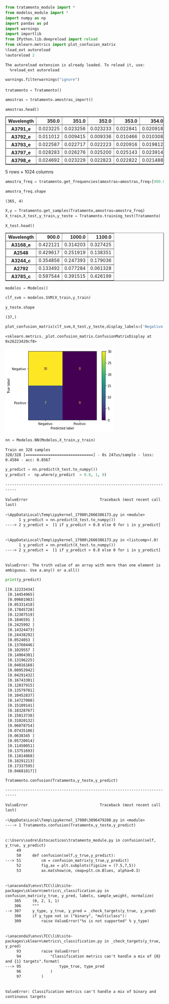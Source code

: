```python
from tratamento_module import *
from modelos_module import *
import numpy as np
import pandas as pd
import warnings
import importlib
from IPython.lib.deepreload import reload
from sklearn.metrics import plot_confusion_matrix
%load_ext autoreload
%autoreload 2

```

    The autoreload extension is already loaded. To reload it, use:
      %reload_ext autoreload
    


```python
warnings.filterwarnings("ignore")

tratamento = Tratamento()
```


```python
amostras = tratamento.amostras_import()
```


```python
amostras.head()
```




<div>
<style scoped>
    .dataframe tbody tr th:only-of-type {
        vertical-align: middle;
    }

    .dataframe tbody tr th {
        vertical-align: top;
    }

    .dataframe thead th {
        text-align: right;
    }
</style>
<table border="1" class="dataframe">
  <thead>
    <tr style="text-align: right;">
      <th>Wavelength</th>
      <th>350.0</th>
      <th>351.0</th>
      <th>352.0</th>
      <th>353.0</th>
      <th>354.0</th>
      <th>355.0</th>
      <th>356.0</th>
      <th>357.0</th>
      <th>358.0</th>
      <th>359.0</th>
      <th>...</th>
      <th>1364.0</th>
      <th>1365.0</th>
      <th>1366.0</th>
      <th>1367.0</th>
      <th>1368.0</th>
      <th>1369.0</th>
      <th>1370.0</th>
      <th>1371.0</th>
      <th>1372.0</th>
      <th>Diagnostico</th>
    </tr>
  </thead>
  <tbody>
    <tr>
      <th>A3791_e</th>
      <td>0.023225</td>
      <td>0.023256</td>
      <td>0.023233</td>
      <td>0.022841</td>
      <td>0.020918</td>
      <td>0.020383</td>
      <td>0.020697</td>
      <td>0.020925</td>
      <td>0.020588</td>
      <td>0.020506</td>
      <td>...</td>
      <td>0.005530</td>
      <td>0.005461</td>
      <td>0.005387</td>
      <td>0.005297</td>
      <td>0.005223</td>
      <td>0.005154</td>
      <td>0.005089</td>
      <td>0.005030</td>
      <td>0.004977</td>
      <td>Positivo</td>
    </tr>
    <tr>
      <th>A3792_e</th>
      <td>0.011012</td>
      <td>0.009415</td>
      <td>0.009336</td>
      <td>0.010466</td>
      <td>0.010308</td>
      <td>0.009649</td>
      <td>0.009095</td>
      <td>0.008971</td>
      <td>0.009065</td>
      <td>0.009404</td>
      <td>...</td>
      <td>0.002891</td>
      <td>0.002791</td>
      <td>0.002685</td>
      <td>0.002567</td>
      <td>0.002467</td>
      <td>0.002370</td>
      <td>0.002278</td>
      <td>0.002197</td>
      <td>0.002121</td>
      <td>Positivo</td>
    </tr>
    <tr>
      <th>A3793_e</th>
      <td>0.022587</td>
      <td>0.022717</td>
      <td>0.022223</td>
      <td>0.020916</td>
      <td>0.019812</td>
      <td>0.018976</td>
      <td>0.018413</td>
      <td>0.017999</td>
      <td>0.017348</td>
      <td>0.017177</td>
      <td>...</td>
      <td>0.004460</td>
      <td>0.004216</td>
      <td>0.003982</td>
      <td>0.003744</td>
      <td>0.003521</td>
      <td>0.003313</td>
      <td>0.003111</td>
      <td>0.002912</td>
      <td>0.002729</td>
      <td>Positivo</td>
    </tr>
    <tr>
      <th>A3797_e</th>
      <td>0.028283</td>
      <td>0.026276</td>
      <td>0.025200</td>
      <td>0.025143</td>
      <td>0.023914</td>
      <td>0.023573</td>
      <td>0.023126</td>
      <td>0.021963</td>
      <td>0.021399</td>
      <td>0.020641</td>
      <td>...</td>
      <td>0.003192</td>
      <td>0.003058</td>
      <td>0.002933</td>
      <td>0.002817</td>
      <td>0.002703</td>
      <td>0.002600</td>
      <td>0.002496</td>
      <td>0.002390</td>
      <td>0.002304</td>
      <td>Positivo</td>
    </tr>
    <tr>
      <th>A3798_e</th>
      <td>0.024692</td>
      <td>0.023229</td>
      <td>0.022823</td>
      <td>0.022822</td>
      <td>0.021488</td>
      <td>0.020784</td>
      <td>0.020383</td>
      <td>0.019904</td>
      <td>0.019754</td>
      <td>0.019565</td>
      <td>...</td>
      <td>0.004339</td>
      <td>0.004128</td>
      <td>0.003919</td>
      <td>0.003715</td>
      <td>0.003523</td>
      <td>0.003337</td>
      <td>0.003151</td>
      <td>0.002971</td>
      <td>0.002806</td>
      <td>Positivo</td>
    </tr>
  </tbody>
</table>
<p>5 rows × 1024 columns</p>
</div>




```python
amostra_freq = tratamento.get_frequencies(amostras=amostras,freq=[900.0,1000.0,1100.0,'Diagnostico'])        


```


```python
amostra_freq.shape
```




    (365, 4)




```python
X,y = Tratamento.get_samples(Tratamento,amostras=amostra_freq)
X_train,X_test,y_train,y_teste = Tratamento.training_test(Tratamento)
```


```python
X_test.head()
```




<div>
<style scoped>
    .dataframe tbody tr th:only-of-type {
        vertical-align: middle;
    }

    .dataframe tbody tr th {
        vertical-align: top;
    }

    .dataframe thead th {
        text-align: right;
    }
</style>
<table border="1" class="dataframe">
  <thead>
    <tr style="text-align: right;">
      <th>Wavelength</th>
      <th>900.0</th>
      <th>1000.0</th>
      <th>1100.0</th>
    </tr>
  </thead>
  <tbody>
    <tr>
      <th>A3168_e</th>
      <td>0.422121</td>
      <td>0.314203</td>
      <td>0.327425</td>
    </tr>
    <tr>
      <th>A2548</th>
      <td>0.429617</td>
      <td>0.251919</td>
      <td>0.138351</td>
    </tr>
    <tr>
      <th>A3244_c</th>
      <td>0.354856</td>
      <td>0.247393</td>
      <td>0.179036</td>
    </tr>
    <tr>
      <th>A2792</th>
      <td>0.133492</td>
      <td>0.077284</td>
      <td>0.061328</td>
    </tr>
    <tr>
      <th>A3785_c</th>
      <td>0.597544</td>
      <td>0.391515</td>
      <td>0.426199</td>
    </tr>
  </tbody>
</table>
</div>




```python
modelos = Modelos()
```


```python
clf_svm = modelos.SVM(X_train,y_train)
```


```python
y_teste.shape
```




    (37,)




```python
plot_confusion_matrix(clf_svm,X_test,y_teste,display_labels=['Negativo','Positivo'])
```




    <sklearn.metrics._plot.confusion_matrix.ConfusionMatrixDisplay at 0x26223420cf8>




    
![png](README_files/README_11_1.png)
    



```python
nn = Modelos.NN(Modelos,X_train,y_train)
```

    Train on 328 samples
    328/328 [==============================] - 0s 247us/sample - loss: 0.4584 - acc: 0.8567
    


```python
y_predict = nn.predict(X_test.to_numpy())
y_predict =  np.where(y_predict  > 0.8, 1, 0)
```


    ---------------------------------------------------------------------------

    ValueError                                Traceback (most recent call last)

    ~\AppData\Local\Temp\ipykernel_17980\2666386173.py in <module>
          1 y_predict = nn.predict(X_test.to_numpy())
    ----> 2 y_predict =  [1 if y_predict > 0.8 else 0 for i in y_predict]
    

    ~\AppData\Local\Temp\ipykernel_17980\2666386173.py in <listcomp>(.0)
          1 y_predict = nn.predict(X_test.to_numpy())
    ----> 2 y_predict =  [1 if y_predict > 0.8 else 0 for i in y_predict]
    

    ValueError: The truth value of an array with more than one element is ambiguous. Use a.any() or a.all()



```python
print(y_predict)
```

    [[0.12233434]
     [0.14454965]
     [0.09601983]
     [0.05331418]
     [0.17845728]
     [0.12307519]
     [0.1846591 ]
     [0.2425992 ]
     [0.14324473]
     [0.24438292]
     [0.0524053 ]
     [0.13760446]
     [0.1029557 ]
     [0.14904301]
     [0.13196225]
     [0.04016168]
     [0.08953942]
     [0.04291432]
     [0.16743301]
     [0.12837915]
     [0.13579781]
     [0.10452837]
     [0.14727008]
     [0.15109141]
     [0.18328767]
     [0.15013738]
     [0.31020132]
     [0.06078754]
     [0.07435106]
     [0.0638345 ]
     [0.05720014]
     [0.11450051]
     [0.13751693]
     [0.11014868]
     [0.18291213]
     [0.17337595]
     [0.04681817]]
    


```python
Tratamento.confusion(Tratamento,y_teste,y_predict)
```


    ---------------------------------------------------------------------------

    ValueError                                Traceback (most recent call last)

    ~\AppData\Local\Temp\ipykernel_17980\3896479208.py in <module>
    ----> 1 Tratamento.confusion(Tratamento,y_teste,y_predict)
    

    c:\Users\sodre\Estocasticos\tratamento_module.py in confusion(self, y_true, y_predict)
         49 
         50     def confusion(self,y_true,y_predict):
    ---> 51         cm = confusion_matrix(y_true,y_predict)
         52         fig,ax = plt.subplots(figsize = (7.5,7,5))
         53         ax.matshow(cm, cmap=plt.cm.Blues, alpha=0.3)
    

    ~\anaconda3\envs\TCC\lib\site-packages\sklearn\metrics\_classification.py in confusion_matrix(y_true, y_pred, labels, sample_weight, normalize)
        305     (0, 2, 1, 1)
        306     """
    --> 307     y_type, y_true, y_pred = _check_targets(y_true, y_pred)
        308     if y_type not in ("binary", "multiclass"):
        309         raise ValueError("%s is not supported" % y_type)
    

    ~\anaconda3\envs\TCC\lib\site-packages\sklearn\metrics\_classification.py in _check_targets(y_true, y_pred)
         93         raise ValueError(
         94             "Classification metrics can't handle a mix of {0} and {1} targets".format(
    ---> 95                 type_true, type_pred
         96             )
         97         )
    

    ValueError: Classification metrics can't handle a mix of binary and continuous targets

